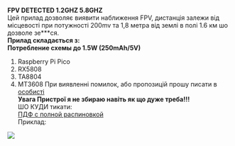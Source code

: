 <B>FPV DETECTED 1.2GHZ 5.8GHZ</B></br>
Цей прилад дозволяє виявити наближення FPV, дистанція залежи від місцевості при потужності 200mv та 1,8 метра від землі в полі 1.6 км шо дозволе зе***ся. <br>
<strong>Прилад складається з:</strong> <br>
<strong>Потребление схемы до 1.5W (250mAh/5V)</strong><br>
1.	Raspberry Pi Pico
2.	RX5808
3.	TA8804
4.	MT3608
При виявленні помилок, або пропозицій прошу писати в <a href="https://t.me/ed_ryb1">особисті</a><br>
<strong color="red">Увага Пристрої я не збираю навіть як що дуже треба!!!</strong> <br>
ШО КУДИ тикати:<br>
<a href="https://github.com/edwardrybka/FPV_DETECTED_1.2_5.8GHZ/blob/main/FPV_DETECTED.pdf">ПДФ с полной распиновкой</a><br>
Приклад:
<img src="https://github.com/edwardrybka/FPV_DETECTED_1.2_5.8GHZ/blob/main/photo_1.jpg?raw=true">
